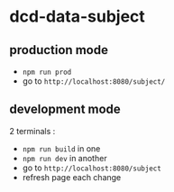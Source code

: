 # dcd-data-subject

## production mode

- `npm run prod`
- go to `http://localhost:8080/subject/`

## development mode

2 terminals :

- `npm run build` in one
- `npm run dev` in another
- go to `http://localhost:8080/subject`
- refresh page each change